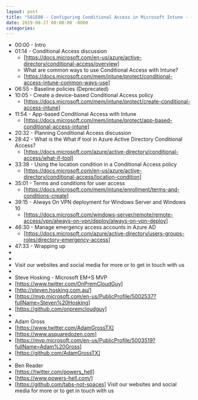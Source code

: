 ```yaml
---
layout: post
title: "S01E08 - Configuring Conditional Access in Microsoft Intune - (I.T)"
date: 2019-08-27 00:00:00 -0000
categories:
---
```


 * 00:00 - Intro
 * 01:14 - Conditional Access discussion
   - [https://docs.microsoft.com/en-us/azure/active-directory/conditional-access/overview]
   - What are common ways to use Conditional Access with Intune?
   - [https://docs.microsoft.com/mem/intune/protect/conditional-access-intune-common-ways-use]
 * 06:55 - Baseline policies (Deprecated)
 * 10:05 - Create a device-based Conditional Access policy
   -  [https://docs.microsoft.com/mem/intune/protect/create-conditional-access-intune]
 * 11:54 - App-based Conditional Access with Intune
   - [https://docs.microsoft.com/mem/intune/protect/app-based-conditional-access-intune]
 * 20:32 - Planning Conditional Access discussion
 * 28:42 - What is the What If tool in Azure Active Directory Conditional Access?
   - [https://docs.microsoft.com/azure/active-directory/conditional-access/what-if-tool]
 * 33:38 - Using the location condition in a Conditional Access policy
   - [https://docs.microsoft.com/en-us/azure/active-directory/conditional-access/location-condition]
 * 35:01 - Terms and conditions for user access
   -  [https://docs.microsoft.com/mem/intune/enrollment/terms-and-conditions-create]
 * 39:15 - Always On VPN deployment for Windows Server and Windows 10
   -  [https://docs.microsoft.com/windows-server/remote/remote-access/vpn/always-on-vpn/deploy/always-on-vpn-deploy]
 * 46:30 - Manage emergency access accounts in Azure AD
   - [https://docs.microsoft.com/azure/active-directory/users-groups-roles/directory-emergency-access]
 * 47:33 - Wrapping up
 * 
 * 
 * Visit our websites and social media for more or to get in touch with us
 * 
 * Steve Hosking - Microsoft EM+S MVP
 * [https://www.twitter.com/OnPremCloudGuy]
 * [http://steven.hosking.com.au/]
 * [https://mvp.microsoft.com/en-us/PublicProfile/5002537?fullName=Steven%20Hosking]
 * [https://github.com/onpremcloudguy]
 * 
 * Adam Gross
 * [https://www.twitter.com/AdamGrossTX]
 * [https://www.asquaredozen.com]
 * [https://mvp.microsoft.com/en-us/PublicProfile/5003519?fullName=Adam%20Gross]
 * [https://github.com/AdamGrossTX]
 * 
 * Ben Reader
 * [https://twitter.com/powers_hell]
 * [https://www.powers-hell.com/]
 * [https://github.com/tabs-not-spaces] Visit our websites and social media for more or to get in touch with us
